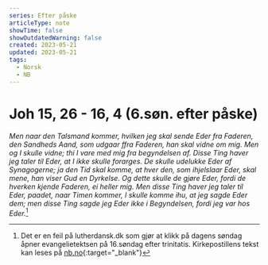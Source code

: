```yaml
---
series: Efter påske
articleType: note
showTime: false
showOutdatedWarning: false
created: 2023-05-21
updated: 2023-05-21
tags:
  - Norsk
  - NB
---
```


# Joh 15, 26 - 16, 4 (6.søn. efter påske)
_Men naar den Talsmand kommer, hvilken jeg skal sende Eder fra Faderen, den Sandheds Aand, som udgaar ffra Faderen, han skal vidne om mig. Men og I skulle vidne; thi I vare med mig fra begyndelsen af. Disse Ting haver jeg taler til Eder, at I ikke skulle forarges. De skulle udelukke Eder af Synagogerne; ja den Tid skal komme, at hver den, som ihjelslaar Eder, skal mene, han viser Gud en Dyrkelse. Og dette skulle de gjøre Eder, fordi de hverken kjende Faderen, ei heller mig. Men disse Ting haver jeg taler til Eder, paadet, naar Timen kommer, I skulle komme ihu, at jeg sagde Eder dem; men disse Ting sagde jeg Eder ikke i Begyndelsen, fordi jeg var hos Eder._[^1]

[^1]: Det er en feil på lutherdansk.dk som gjør at klikk på dagens søndag åpner evangelietektsen på 16.søndag efter trinitatis. Kirkepostillens tekst kan leses på [nb.no](https://www.nb.no/items/1ac135aafa043b78d331eaabe3acb866?page=1051){:target="_blank"}
<!-- 
Dr. Martin Luther's Church-Postil 
Original source: https://lutherdansk.dk
by Priest Finn B. Andersen.
Copied and processed into md-format 
by lovkyndig 2023.
-->